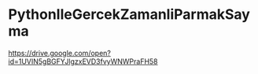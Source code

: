 # PythonIleGercekZamanliParmakSayma


https://drive.google.com/open?id=1UVIN5gBGFYJlgzxEVD3fvyWNWPraFH58
